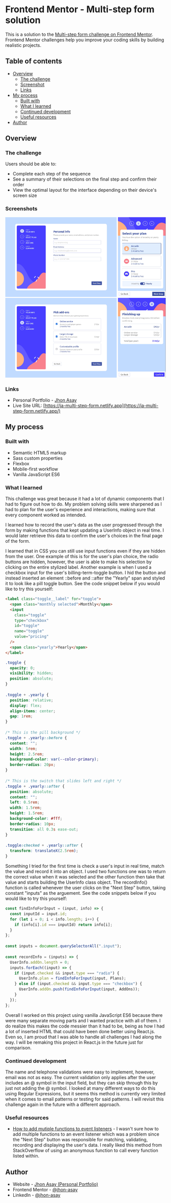# Frontend Mentor - Multi-step form solution

This is a solution to the [Multi-step form challenge on Frontend Mentor](https://www.frontendmentor.io/challenges/multistep-form-YVAnSdqQBJ). Frontend Mentor challenges help you improve your coding skills by building realistic projects.

## Table of contents

- [Overview](#overview)
  - [The challenge](#the-challenge)
  - [Screenshot](#screenshot)
  - [Links](#links)
- [My process](#my-process)
  - [Built with](#built-with)
  - [What I learned](#what-i-learned)
  - [Continued development](#continued-development)
  - [Useful resources](#useful-resources)
- [Author](#author)

## Overview

### The challenge

Users should be able to:

- Complete each step of the sequence
- See a summary of their selections on the final step and confirm their order
- View the optimal layout for the interface depending on their device's screen size

### Screenshots

<img src="assets/images/multi-step-form-page1.jpg" alt="Multi step form page 1" width="350" height="250">
<img src="assets/images/multi-step-form-page2-yearly.jpg" alt="Multi step form page 2 yearly" width="150" height="250">
<img src="assets/images/multi-step-form-page3-yearly.jpg" alt="Multi step form page 3 yearly" width="350" height="250">
<img src="assets/images/multi-step-form-page4.jpg" alt="Multi step form page 4" width="150" height="250">

### Links

- Personal Portfolio - [Jhon Asay](https://www.jhonasay.com)
- Live Site URL: [https://ja-multi-step-form.netlify.app](https://ja-multi-step-form.netlify.app/)

## My process

### Built with

- Semantic HTML5 markup
- Sass custom properties
- Flexbox
- Mobile-first workflow
- Vanilla JavaScript ES6

### What I learned

This challenge was great because it had a lot of dynamic components that I had to figure out how to do. My problem solving skills were sharpened as I had to plan for the user's experience and interactions, making sure that every component worked as intended.

I learned how to record the user's data as the user progressed through the form by making functions that kept updating a UserInfo object in real time. I would later retrieve this data to confirm the user's choices in the final page of the form.

I learned that in CSS you can still use input functions even if they are hidden from the user. One example of this is for the user's plan choice, the radio buttons are hidden, however, the user is able to make his selection by clicking on the entire stylized label. Another example is when I used a checkbox input for the user's billing-term-toggle button. I hid the button and instead inserted an element ::before and ::after the "Yearly" span and styled it to look like a pill toggle button. See the code snippet below if you would like to try this yourself:

```html
<label class="toggle__label" for="toggle">
  <span class="monthly selected">Monthly</span>
  <input
    class="toggle"
    type="checkbox"
    id="toggle"
    name="toggle"
    value="pricing"
  />
  <span class="yearly">Yearly</span>
</label>
```

```css
.toggle {
  opacity: 0;
  visibility: hidden;
  position: absolute;
}

.toggle + .yearly {
  position: relative;
  display: flex;
  align-items: center;
  gap: 1rem;
}

/* This is the pill background */
.toggle + .yearly::before {
  content: "";
  width: 5rem;
  height: 2.5rem;
  background-color: var(--color-primary);
  border-radius: 20px;
}

/* This is the switch that slides left and right */
.toggle + .yearly::after {
  position: absolute;
  content: "";
  left: 0.5rem;
  width: 1.5rem;
  height: 1.5rem;
  background-color: #fff;
  border-radius: 10px;
  transition: all 0.3s ease-out;
}

.toggle:checked + .yearly::after {
  transform: translateX(2.5rem);
}
```

Something I tried for the first time is check a user's input in real time, match the value and record it into an object. I used two functions one was to return the correct value when it was selected and the other function then take that value and starts building the UserInfo class object. The recordInfo() function is called whenever the user clicks on the "Next Step" button, taking constant "inputs" as the arguement. See the code snippets below if you would like to try this yourself:

```js
const findInfoForInput = (input, info) => {
  const inputId = input.id;
  for (let i = 0; i < info.length; i++) {
    if (info[i].id === inputId) return info[i];
  }
};

const inputs = document.querySelectorAll(".input");

const recordInfo = (inputs) => {
  UserInfo.addOn.length = 0;
  inputs.forEach((input) => {
    if (input.checked && input.type === "radio") {
      UserInfo.plan = findInfoForInput(input, Plans);
    } else if (input.checked && input.type === "checkbox") {
      UserInfo.addOn.push(findInfoForInput(input, AddOns));
    }
  });
};
```

Overall I worked on this project using vanilla JavaScript ES6 because there were many separate moving parts and I wanted practice with all of them. I do realize this makes the code messier than it had to be, being as how I had a lot of inserted HTML that could have been done better using React.js. Even so, I am proud that I was able to handle all challenges I had along the way. I will be remaking this project in React.js in the future just for comparison.

### Continued development

The name and telephone validations were easy to implement, however, email was not as easy. The current validation only applies after the user includes an @ symbol in the input field, but they can skip through this by just not adding the @ symbol. I looked at many different ways to do this using Regular Expressions, but it seems this method is currently very limited when it comes to email patterns or testing for said patterns. I will revisit this challenge again in the future with a different approach.

### Useful resources

- [How to add mutiple functions to event listeners](https://stackoverflow.com/questions/25028853/addeventlistener-two-functions) - I wasn't sure how to add multiple functions to an event listener which was a problem since the "Next Step" button was responsible for matching, validating, recording and displaying the user's data. I really liked this method from StackOverflow of using an anonymous function to call every function listed within.

## Author

- Website - [Jhon Asay (Personal Portfolio)](https://www.jhonasay.com)
- Frontend Mentor - [@jhon-asay](https://www.frontendmentor.io/profile/jhon-asay)
- LinkedIn - [@jhon-asay](https://www.linkedin.com/in/jhon-asay/)

